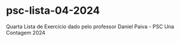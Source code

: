 # psc-lista-04-2024
Quarta Lista de Exercício dado pelo professor Daniel Paiva - PSC Una Contagem 2024
